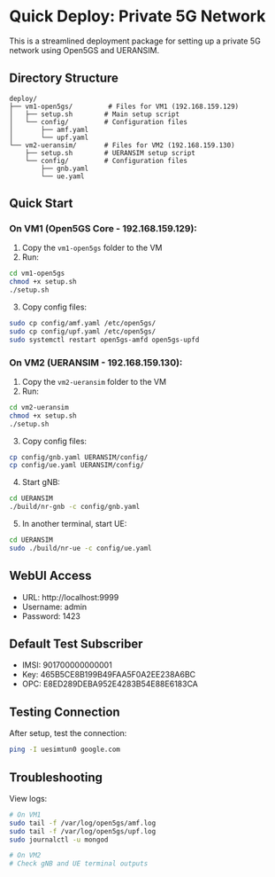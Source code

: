 # Quick Deploy: Private 5G Network

This is a streamlined deployment package for setting up a private 5G network using Open5GS and UERANSIM.

## Directory Structure

```
deploy/
├── vm1-open5gs/         # Files for VM1 (192.168.159.129)
│   ├── setup.sh        # Main setup script
│   └── config/         # Configuration files
│       ├── amf.yaml
│       └── upf.yaml
└── vm2-ueransim/       # Files for VM2 (192.168.159.130)
    ├── setup.sh        # UERANSIM setup script
    └── config/         # Configuration files
        ├── gnb.yaml
        └── ue.yaml
```

## Quick Start

### On VM1 (Open5GS Core - 192.168.159.129):

1. Copy the `vm1-open5gs` folder to the VM
2. Run:
```bash
cd vm1-open5gs
chmod +x setup.sh
./setup.sh
```

3. Copy config files:
```bash
sudo cp config/amf.yaml /etc/open5gs/
sudo cp config/upf.yaml /etc/open5gs/
sudo systemctl restart open5gs-amfd open5gs-upfd
```

### On VM2 (UERANSIM - 192.168.159.130):

1. Copy the `vm2-ueransim` folder to the VM
2. Run:
```bash
cd vm2-ueransim
chmod +x setup.sh
./setup.sh
```

3. Copy config files:
```bash
cp config/gnb.yaml UERANSIM/config/
cp config/ue.yaml UERANSIM/config/
```

4. Start gNB:
```bash
cd UERANSIM
./build/nr-gnb -c config/gnb.yaml
```

5. In another terminal, start UE:
```bash
cd UERANSIM
sudo ./build/nr-ue -c config/ue.yaml
```

## WebUI Access

- URL: http://localhost:9999
- Username: admin
- Password: 1423

## Default Test Subscriber

- IMSI: 901700000000001
- Key: 465B5CE8B199B49FAA5F0A2EE238A6BC
- OPC: E8ED289DEBA952E4283B54E88E6183CA

## Testing Connection

After setup, test the connection:
```bash
ping -I uesimtun0 google.com
```

## Troubleshooting

View logs:
```bash
# On VM1
sudo tail -f /var/log/open5gs/amf.log
sudo tail -f /var/log/open5gs/upf.log
sudo journalctl -u mongod

# On VM2
# Check gNB and UE terminal outputs
```